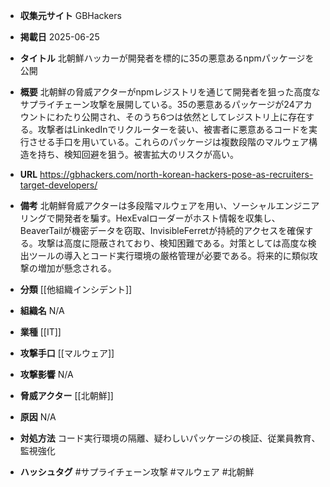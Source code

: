- **収集元サイト**
GBHackers

- **掲載日**
2025-06-25

- **タイトル**
北朝鮮ハッカーが開発者を標的に35の悪意あるnpmパッケージを公開

- **概要**
北朝鮮の脅威アクターがnpmレジストリを通じて開発者を狙った高度なサプライチェーン攻撃を展開している。35の悪意あるパッケージが24アカウントにわたり公開され、そのうち6つは依然としてレジストリ上に存在する。攻撃者はLinkedInでリクルーターを装い、被害者に悪意あるコードを実行させる手口を用いている。これらのパッケージは複数段階のマルウェア構造を持ち、検知回避を狙う。被害拡大のリスクが高い。

- **URL**
https://gbhackers.com/north-korean-hackers-pose-as-recruiters-target-developers/

- **備考**
北朝鮮脅威アクターは多段階マルウェアを用い、ソーシャルエンジニアリングで開発者を騙す。HexEvalローダーがホスト情報を収集し、BeaverTailが機密データを窃取、InvisibleFerretが持続的アクセスを確保する。攻撃は高度に隠蔽されており、検知困難である。対策としては高度な検出ツールの導入とコード実行環境の厳格管理が必要である。将来的に類似攻撃の増加が懸念される。

- **分類**
[[他組織インシデント]]

- **組織名**
N/A

- **業種**
[[IT]]

- **攻撃手口**
[[マルウェア]]

- **攻撃影響**
N/A

- **脅威アクター**
[[北朝鮮]]

- **原因**
N/A

- **対処方法**
コード実行環境の隔離、疑わしいパッケージの検証、従業員教育、監視強化

- **ハッシュタグ**
#サプライチェーン攻撃 #マルウェア #北朝鮮
